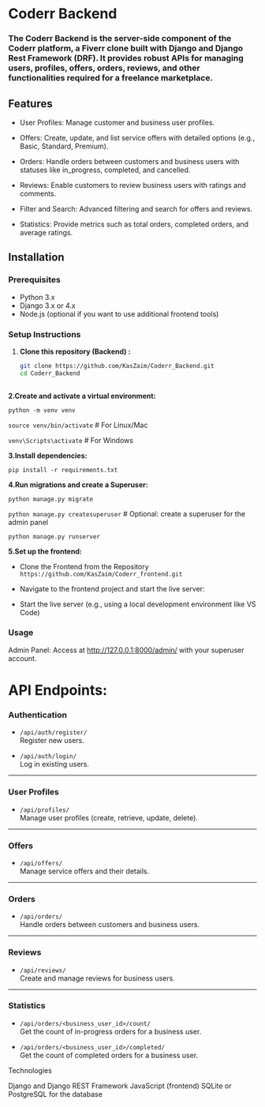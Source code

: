 # Coderr Backend

### The Coderr Backend is the server-side component of the Coderr platform, a Fiverr clone built with Django and Django Rest Framework (DRF). It provides robust APIs for managing users, profiles, offers, orders, reviews, and other functionalities required for a freelance marketplace.

## Features

- User Profiles: Manage customer and business user profiles.

- Offers: Create, update, and list service offers with detailed options (e.g., Basic, Standard, Premium).

- Orders: Handle orders between customers and business users with statuses like in_progress, completed, and cancelled.

- Reviews: Enable customers to review business users with ratings and comments.

- Filter and Search: Advanced filtering and search for offers and reviews.

- Statistics: Provide metrics such as total orders, completed orders, and average ratings.

## Installation

### Prerequisites

- Python 3.x
- Django 3.x or 4.x
- Node.js (optional if you want to use additional frontend tools)

### Setup Instructions

1. **Clone this repository (Backend) :**
   ```bash
   git clone https://github.com/KasZaim/Coderr_Backend.git
   cd Coderr_Backend
  
**2.Create and activate a virtual environment:**  
  
  `python -m venv venv`
  
  `source venv/bin/activate`  # For Linux/Mac
  
  `venv\Scripts\activate`     # For Windows
  
**3.Install dependencies:**

  `pip install -r requirements.txt`

**4.Run migrations and create a Superuser:**
 
 `python manage.py migrate`
 
 `python manage.py createsuperuser`  # Optional: create a superuser for the admin panel
 
 `python manage.py runserver`

**5.Set up the frontend:**

- Clone the Frontend from the Repository  `https://github.com/KasZaim/Coderr_frontend.git`

- Navigate to the frontend project and start the live server:

- Start the live server (e.g., using a local development environment like VS Code)

### Usage

Admin Panel: Access at http://127.0.0.1:8000/admin/ with your superuser account.

# API Endpoints:

### **Authentication**
- `/api/auth/register/`  
  Register new users.
  
- `/api/auth/login/`  
  Log in existing users.

---

### **User Profiles**
- `/api/profiles/`  
  Manage user profiles (create, retrieve, update, delete).

---

### **Offers**
- `/api/offers/`  
  Manage service offers and their details.

---

### **Orders**
- `/api/orders/`  
  Handle orders between customers and business users.

---

### **Reviews**
- `/api/reviews/`  
  Create and manage reviews for business users.

---

### **Statistics**
- `/api/orders/<business_user_id>/count/`  
  Get the count of in-progress orders for a business user.

- `/api/orders/<business_user_id>/completed/`  
  Get the count of completed orders for a business user.

Technologies

Django and Django REST Framework
JavaScript (frontend)
SQLite or PostgreSQL for the database
